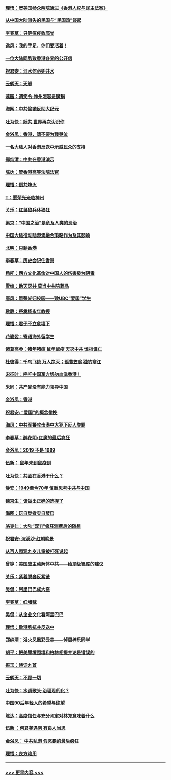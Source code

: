 #### [理悟：贺美国参众两院通过《香港人权与民主法案》](../pages/nsc993/n11678104.md?t=11251155) 
#### [从中国大陆消失的民国与“民国热”谈起](../pages/nsc993/n11678075.md?t=11251155) 
#### [李春草：只等瘟疫收邪党](../pages/nsc993/n11677308.md?t=11251155) 
#### [逸风：我的手足，你们要活着！](../pages/nsc993/n11676352.md?t=11251155) 
#### [一位大陆同胞致香港各界的公开信](../pages/nsc993/n11675761.md?t=11251155) 
#### [祝君安：河水何必妒井水](../pages/nsc993/n11675746.md?t=11251155) 
#### [云鹤天：天怒](../pages/nsc993/n11675718.md?t=11251155) 
#### [莲园：调笑令‧神州怎容恶魔祸](../pages/nsc993/n11675648.md?t=11251155) 
#### [海网：中共偷袭反助大纪元](../pages/nsc993/n11673515.md?t=11251155) 
#### [吐为快：妖共 世界再次认识你](../pages/nsc993/n11673506.md?t=11251155) 
#### [金浴凤：香港，请不要为我哭泣](../pages/nsc993/n11673248.md?t=11251155) 
#### [一名大陆人对香港反送中示威民众的支持](../pages/nsc993/n11672615.md?t=11251155) 
#### [郑纯清：中共在香港演示](../pages/nsc993/n11670539.md?t=11251155) 
#### [陈达：赞香港高等法院法官](../pages/nsc993/n11669542.md?t=11251155) 
#### [理悟：倒共烽火](../pages/nsc993/n11668844.md?t=11251155) 
#### [T：愿荣光光临神州](../pages/nsc993/n11668421.md?t=11251155) 
#### [关乐：红鼠狼兵休猖狂](../pages/nsc993/n11668378.md?t=11251155) 
#### [梁京：“中国之治”是危及人类的恶治](../pages/nsc993/n11668328.md?t=11251155) 
#### [中国大陆推动陆港澳融合策略作为及其影响](../pages/nsc993/n11668157.md?t=11251155) 
#### [北明：只剩香港](../pages/nsc993/n11668002.md?t=11251155) 
#### [李春草：历史会记住香港](../pages/nsc993/n11667927.md?t=11251155) 
#### [杨吒：西方文化革命对中国人的伤害极为阴毒](../pages/nsc993/n11664521.md?t=11251155) 
#### [雪绮：助天灭共 莫当中共陪葬品](../pages/nsc993/n11662650.md?t=11251155) 
#### [唐风：愿荣光归校园——致UBC“爱国”学生](../pages/nsc993/n11662194.md?t=11251155) 
#### [耿静：祭奠杨永年教授](../pages/nsc993/n11662514.md?t=11251155) 
#### [理悟：君子不立危墙下](../pages/nsc993/n11662172.md?t=11251155) 
#### [花婆娑：寄语海外留学生](../pages/nsc993/n11662121.md?t=11251155) 
#### [诸葛高参：猪年猪瘟 鼠年鼠疫 天灭中共 谁挡谁亡](../pages/nsc993/n11661980.md?t=11251155) 
#### [杜彼得：千鸟飞绝 万人踪灭；孤蓑笠翁 独钓寒江](../pages/nsc993/n11661170.md?t=11251155) 
#### [宋征时：呼吁中国军方切勿血洗香港！](../pages/nsc993/n11415318.md?t=11251155) 
#### [朱同：共产党没有能力领导中国](../pages/nsc993/n11660421.md?t=11251155) 
#### [金浴凤：香港](../pages/nsc993/n11660419.md?t=11251155) 
#### [祝君安: “爱国”的概念偷换](../pages/nsc993/n11659706.md?t=11251155) 
#### [海风：中共军警攻击港中大犯下反人类罪](../pages/nsc993/n11659632.md?t=11251155) 
#### [李春草：醉花阴•红魔的最后疯狂](../pages/nsc993/n11659287.md?t=11251155) 
#### [金浴凤：2019 不是 1989](../pages/nsc993/n11657663.md?t=11251155) 
#### [伍新： 鼠年未到鼠疫到](../pages/nsc993/n11655098.md?t=11251155) 
#### [吐为快：共匪在香港干什么？](../pages/nsc993/n11654891.md?t=11251155) 
#### [静安：1949至今70年 慎重思考中共与中国](../pages/nsc993/n11651244.md?t=11251155) 
#### [魏京生：该做出正确的选择了](../pages/nsc993/n11653084.md?t=11251155) 
#### [海网：玩自焚者实自焚已](../pages/nsc993/n11652423.md?t=11251155) 
#### [骆克仁：大陆“双11”疯狂消费后的随想](../pages/nsc993/n11652305.md?t=11251155) 
#### [祝君安: 浣溪沙·红朝晚景](../pages/nsc993/n11652258.md?t=11251155) 
#### [从百人围观九岁儿童被打死说起](../pages/nsc993/n11651030.md?t=11251155) 
#### [曾铮：美国应主动解体中共——给顶级智库的建议](../pages/nsc993/n11649888.md?t=11251155) 
#### [关乐：紧着脱套反紧链](../pages/nsc993/n11649069.md?t=11251155) 
#### [吴侃：阿里巴巴成大盗](../pages/nsc993/n11645523.md?t=11251155) 
#### [李春草：红墙赋](../pages/nsc993/n11646389.md?t=11251155) 
#### [吴侃：从企业文化看阿里巴巴](../pages/nsc993/n11645476.md?t=11251155) 
#### [理悟：敬港胞抗共反送中](../pages/nsc993/n11645466.md?t=11251155) 
#### [郑纯清：浴火凤凰彩云美——悼周梓乐同学](../pages/nsc993/n11645155.md?t=11251155) 
#### [胡平：把美墨境围墙和柏林相提并论是错误的](../pages/nsc993/n11645134.md?t=11251155) 
#### [振玉：诗词九首](../pages/nsc993/n11644081.md?t=11251155) 
#### [云鹤天：不顾一切](../pages/nsc993/n11643508.md?t=11251155) 
#### [吐为快：水调歌头·治理现代化？](../pages/nsc993/n11643485.md?t=11251155) 
#### [中国90后年轻人的希望与绝望](../pages/nsc993/n11642317.md?t=11251155) 
#### [陈达：高度信任与充分肯定对林郑意味着什么](../pages/nsc993/n11641441.md?t=11251155) 
#### [伍新 ：何君尧遇刺 有良人当思](../pages/nsc993/n11641503.md?t=11251155) 
#### [金浴凤： 中共乱港  假恶暴的最后疯狂](../pages/nsc993/n11641495.md?t=11251155) 
#### [理悟：良方谁用](../pages/nsc993/n11641463.md?t=11251155) 

----
#### [ >>> 更早内容 <<< ](../indexes/nsc993-earlier.md)
